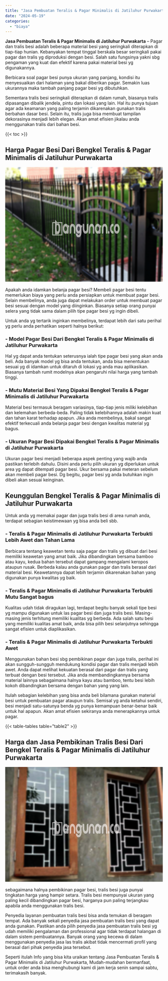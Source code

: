 ```yaml
---
title: "Jasa Pembuatan Teralis & Pagar Minimalis di Jatiluhur Purwakarta"
date: "2024-05-19"
categories: 
  - "biaya"
---
```


**Jasa Pembuatan Teralis & Pagar Minimalis di Jatiluhur Purwakarta** – Pagar dan tralis besi adalah beberapa material besi yang seringkali diterapkan di tiap-tiap hunian. Kebanyakan tempat tinggal berskala besar seringkali pakai pagar dan tralis yg diproduksi dengan besi. Salah satu fungsinya yakni sbg pengaman yang kuat dan efektif karena pakai material besi yg digunakannya.

Berbicara soal pagar besi punya ukuran yang panjang, kondisi itu menyesuaikan dari halaman yang bakal diberikan pagar. Semakin luas ukurannya maka tambah panjang pagar besi yg dibutuhkan.

Sementara tralis besi seringkali diterapkan di dalam rumah, biasanya tralis dipasangan dibalik jendela, pintu dan lokasi yang lain. Hal itu punya tujuan agar ada keamanan yang paling terjamin dikarenakan gunakan tralis berbahan dasar besi. Selain itu, tralis juga bisa membuat tampilan dekorasinya menjadi lebih elegan. Akan amat efisien jikalau anda menggunakan tralis dari bahan besi.

{{< toc >}}

## Harga Pagar Besi Dari Bengkel Teralis & Pagar Minimalis di Jatiluhur Purwakarta

![Jasa Pembuatan Teralis & Pagar Minimalis di Jatiluhur Purwakarta](/images/pagar-minimalis-murah-65.png)

Apakah anda idamkan belanja pagar besi? Membeli pagar besi tentu memerlukan biaya yang perlu anda persiapkan untuk membuat pagar besi. Selain membelinya, anda juga dapat melakukan order untuk membuat pagar besi sesuai dengan model yang diinginkan. Biasanya setiap orang punyai selera yang tidak sama dalam pilih tipe pagar besi yg ingin dibeli.

Untuk anda yg tertarik inginkan membelinya, terdapat lebih dari satu perihal yg perlu anda perhatikan seperti halnya berikut:
### \- Model Pagar Besi Dari Bengkel Teralis & Pagar Minimalis di Jatiluhur Purwakarta

Hal yg dapat anda tentukan seterusnya ialah tipe pagar besi yang akan anda beli. Ada banyak model yg bisa anda tentukan, anda bisa menentukan sesuai yg di idamkan untuk ditaruh di lokasi yg anda mau aplikasikan. Biasanya tambah rumit modelnya akan pengaruhi nilai harga yang tambah tinggi.

### \- Mutu Material Besi Yang Dipakai Bengkel Teralis & Pagar Minimalis di Jatiluhur Purwakarta

Material besi termasuk beragam variasinya, tiap-tiap jenis miliki kelebihan dan kelemahan berbeda-beda. Paling tidak kelebihannya adalah makin kuat dan tahan karat terhadap apapun. Jika anda membelinya, bakal sangat efektif terkecuali anda belanja pagar besi dengan kwalitas material yg bagus.

### \- Ukuran Pagar Besi Dipakai Bengkel Teralis & Pagar Minimalis di Jatiluhur Purwakarta

Ukuran pagar besi menjadi beberapa aspek penting yang wajib anda pastikan terlebih dahulu. Disini anda perlu pilih ukuran yg diperlukan untuk area yg dapat ditempati pagar besi. Ukur bersama pakai meteran sebelum akan membeli pagar besi. Dg begitu, pagar besi yg anda butuhkan ingin dibeli akan sesuai keinginan.

## Keunggulan Bengkel Teralis & Pagar Minimalis di Jatiluhur Purwakarta

Untuk anda yg memakai pagar dan juga tralis besi di area rumah anda, terdapat sebagian keistimewaan yg bisa anda beli sbb.

### \- Teralis & Pagar Minimalis di Jatiluhur Purwakarta Terbukti Lebih Awet dan Tahan Lama

Berbicara tentang keawetan tentu saja pagar dan tralis yg dibuat dari besi memiliki keawetan yang amat baik. Jika dibandingkan bersama bamboo atau kayu, kedua bahan tersebut dapat gampang mengalami keropos ataupun rusak. Berbeda kalau anda gunakan pagar dan tralis berasal dari material besi. Keawetannya dapat lebih terjamin dikarenakan bahan yang digunakan punya kwalitas yg baik.

### \- Teralis & Pagar Minimalis di Jatiluhur Purwakarta Terbukti Mutu Sangat bagus

Kualitas udah tidak diragukan lagi, terdapat begitu banyak sekali tipe besi yg mampu digunakan untuk las pagar besi dan juga tralis besi. Masing-masing jenis terhitung memiliki kualitas yg berbeda. Ada salah satu besi yang memiliki kualitas amat baik, anda bisa pilih besi selanjutnya sehingga sangat efisien untuk diaplikasikan.

### \- Teralis & Pagar Minimalis di Jatiluhur Purwakarta Terbukti Awet

Menggunakan bahan besi sbg pembikinan pagar dan juga tralis, perihal ini akan sungguh-sungguh mendukung kondisi pagar dan tralis menjadi lebih awet. Anda dapat melihat kekuatan berasal dari pagar dan tralis yang terbuat dengan besi tersebut. Jika anda membandingkannya bersama material lainnya sebagaimana halnya kayu atau bamboo, tentu besi lebih kokoh dibandingkan bersama dengan bahan yang yang lain.

Itulah sebagian kelebihan yang bisa anda beli bilamana gunakan material besi untuk pembuatan pagar ataupun tralis. Semisal yg anda ketahui sendiri, besi menjadi satu-satunya benda yg punya kemampuan benar-benar baik untuk hal apapun. Akan amat efisien sekiranya anda menerapkannya untuk pagar.

{{< table-tables table="table2" >}}

## Harga dan Jasa Pembikinan Tralis Besi Dari Bengkel Teralis & Pagar Minimalis di Jatiluhur Purwakarta

![Jasa Pembuatan Teralis & Pagar Minimalis di Jatiluhur Purwakarta](/images/teralis-minimalis-murah-41.png)

sebagaimana halnya pembikinan pagar besi, tralis besi juga punyai tingkatan harga yang hampir setara. Tralis besi mempunyai ukuran yang paling kecil dibandingkan pagar besi, harganya pun paling terjangkau apabila anda menggunakan tralis besi.

Penyedia layanan pembuatan tralis besi bisa anda temukan di beragam tempat. Ada banyak sekali penyedia jasa pembuatan tralis besi yang dapat anda gunakan. Pastikan anda pilih penyedia jasa pembuatan tralis besi yg udah memiliki pengalaman dan professional agar tidak terdapat halangan di dalam sistem pembuatannya. Banyak orang yang kecewa di dalam menggunakan penyedia jasa las tralis akibat tidak mencermati profil yang berasal dari pihak penyedia jasa tersebut.

Seperti itulah Info yang bisa kita uraikan tentang Jasa Pembuatan Teralis & Pagar Minimalis di Jatiluhur Purwakarta, Mudah-mudahan bermanfaat, untuk order anda bisa menghubungi kami di jam kerja senin sampai sabtu, terimakasih banyak.
